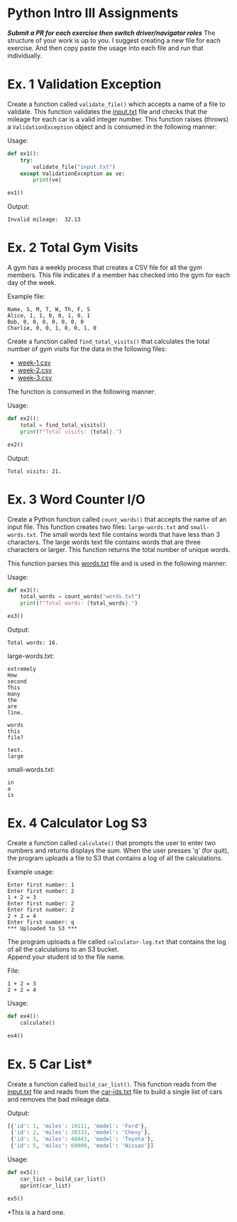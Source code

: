 # Python Intro III Assignments
***Submit a PR for each exercise then switch driver/navigator roles***
The structure of your work is up to you. I suggest creating a new file for each exercise.
And then copy paste the usage into each file and run that individually.

# Ex. 1 Validation Exception
Create a function called `validate_file()` which accepts a name of a file to validate.  This function validates the
[input.txt](files/input.txt) file and checks that the mileage for each car is a valid integer number.  This function
raises (throws) a `ValidationException` object and is consumed in the following manner:

Usage:
```python
def ex1():
    try:
        validate_file("input.txt")
    except ValidationException as ve:
        print(ve)

ex1()
```

Output:
```
Invalid mileage:  32.13
```

# Ex. 2 Total Gym Visits
A gym has a weekly process that creates a CSV file for all the gym members.  This file indicates if a member has checked
into the gym for each day of the week.

Example file:
```
Name, S, M, T, W, Th, F, S
Alice, 1, 1, 0, 0, 1, 0, 1
Bob, 0, 0, 0, 0, 0, 0, 0
Charlie, 0, 0, 1, 0, 0, 1, 0
```

Create a function called `find_total_visits()` that calculates the total number of gym visits for the data in the following files:
- [week-1.csv](files/week-1.csv)
- [week-2.csv](files/week-2.csv)
- [week-3.csv](files/week-3.csv)

The function is consumed in the following manner:

Usage:
```python
def ex2():
    total = find_total_visits()
    print(f"Total visits: {total}.")

ex2()
```

Output:
```
Total visits: 21.
```

# Ex. 3 Word Counter I/O
Create a Python function called `count_words()` that accepts the name of an input file.  This function creates two files:
`large-words.txt` and `small-words.txt`.  The small words text file contains words that have less than 3 characters.  The 
large words text file contains words that are three characters or larger.  This function returns the total number of 
unique words. 

This function parses this [words.txt](files/words.txt) file and is used in the following manner:

Usage:
```python
def ex3():
    total_words = count_words("words.txt")
    print(f"Total words: {total_words}.")

ex3()
```

Output:
```
Total words: 16.
```

large-words.txt:
```
extremely
How
second
This
many
the
are
line.

words
this
file?

test.
large
```

small-words.txt:
```
in
a
is
```

# Ex. 4 Calculator Log S3
Create a function called `calculate()` that prompts the user to enter two numbers and returns displays the sum.  When the
user presses 'q' (for quit), the program uploads a file to S3 that contains a log of all the calculations.

Example usage:
```
Enter first number: 1
Enter first number: 2
1 + 2 = 3
Enter first number: 2
Enter first number: 2
2 + 2 = 4
Enter first number: q
*** Uploaded to S3 ***
```

The program uploads a file called `calculator-log.txt` that contains the log of all the calculations to an S3 bucket.  
Append your student id to the file name.

File:
```
1 + 2 = 3
2 + 2 = 4
```

Usage:
```python
def ex4():
    calculate()

ex4()
```

# Ex. 5 Car List*
Create a function called `build_car_list()`.  This function reads from the [input.txt](files/input.txt) file and reads from the
[car-ids.txt](files/car-ids.txt) file to build a single list of cars and removes the bad mileage data.

Output:
```python
[{'id': 1, 'miles': 10111, 'model': 'Ford'},
 {'id': 2, 'miles': 30333, 'model': 'Chevy'},
 {'id': 3, 'miles': 40443, 'model': 'Toyota'},
 {'id': 5, 'miles': 60000, 'model': 'Nissan'}]
```

Usage:

```python
def ex5():
    car_list = build_car_list()
    pprint(car_list)

ex5()
```
*This is a hard one.
